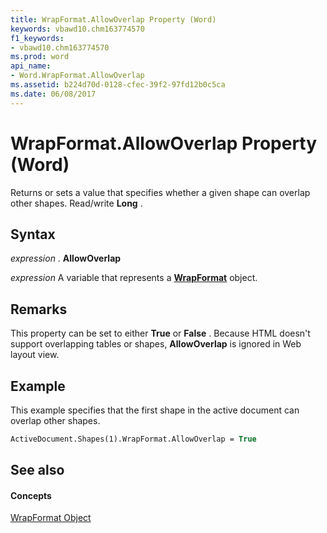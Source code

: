 ```yaml
---
title: WrapFormat.AllowOverlap Property (Word)
keywords: vbawd10.chm163774570
f1_keywords:
- vbawd10.chm163774570
ms.prod: word
api_name:
- Word.WrapFormat.AllowOverlap
ms.assetid: b224d70d-0128-cfec-39f2-97fd12b0c5ca
ms.date: 06/08/2017
---
```



# WrapFormat.AllowOverlap Property (Word)

Returns or sets a value that specifies whether a given shape can overlap other shapes. Read/write  **Long** .


## Syntax

 _expression_ . **AllowOverlap**

 _expression_ A variable that represents a **[WrapFormat](wrapformat-object-word.md)** object.


## Remarks

This property can be set to either  **True** or **False** . Because HTML doesn't support overlapping tables or shapes, **AllowOverlap** is ignored in Web layout view.


## Example

This example specifies that the first shape in the active document can overlap other shapes.


```vb
ActiveDocument.Shapes(1).WrapFormat.AllowOverlap = True
```


## See also


#### Concepts


[WrapFormat Object](wrapformat-object-word.md)

